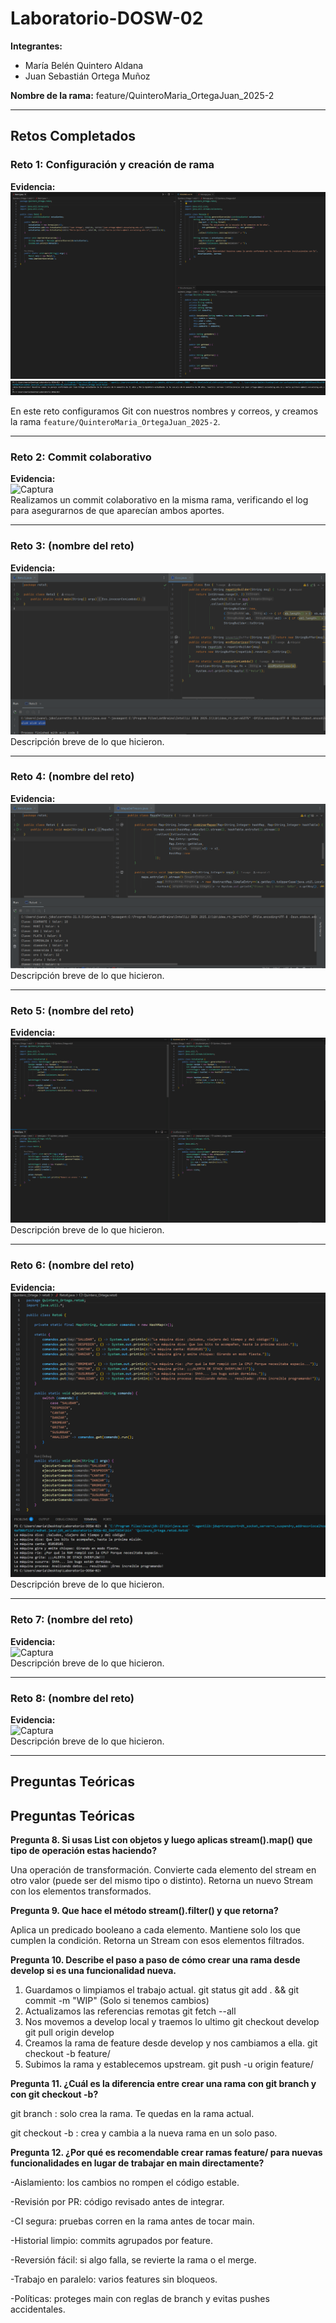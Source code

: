 # Laboratorio-DOSW-02

**Integrantes:**
- María Belén Quintero Aldana  
- Juan Sebastián Ortega Muñoz  

**Nombre de la rama:** feature/QuinteroMaria_OrtegaJuan_2025-2  

---

## Retos Completados

### Reto 1: Configuración y creación de rama
**Evidencia:**
![Captura](./Quintero_Ortega/imagenes/reto1.png)  
![Captura](./Quintero_Ortega/imagenes/reto1salida.png)  

En este reto configuramos Git con nuestros nombres y correos, y creamos la rama `feature/QuinteroMaria_OrtegaJuan_2025-2`.


---

### Reto 2: Commit colaborativo
**Evidencia:**  
![Captura](./Quintero_Ortega/imagenes/reto2_log.png)  
Realizamos un commit colaborativo en la misma rama, verificando el log para asegurarnos de que aparecían ambos aportes.  

---

### Reto 3: (nombre del reto)
**Evidencia:**  
![Captura](./Quintero_Ortega/imagenes/reto3.png)  
Descripción breve de lo que hicieron.  

---

### Reto 4: (nombre del reto)
**Evidencia:**  
![Captura](./Quintero_Ortega/imagenes/reto4.png)  
Descripción breve de lo que hicieron.  

---

### Reto 5: (nombre del reto)
**Evidencia:**  
![Captura](./Quintero_Ortega/imagenes/reto5.png)  
Descripción breve de lo que hicieron.  

---

### Reto 6: (nombre del reto)
**Evidencia:**  
![Captura](./Quintero_Ortega/imagenes/reto6.png)  
Descripción breve de lo que hicieron.  

---

### Reto 7: (nombre del reto)
**Evidencia:**  
![Captura](./Quintero_Ortega/imagenes/reto7.png)  
Descripción breve de lo que hicieron.  

---

### Reto 8: (nombre del reto)
**Evidencia:**  
![Captura](./Quintero_Ortega/imagenes/reto8.png)  
Descripción breve de lo que hicieron.  

---

## Preguntas Teóricas


## Preguntas Teóricas

**Pregunta 8. Si usas List con objetos y luego aplicas stream().map() que tipo de operación estas haciendo?**

Una operación de transformación. Convierte cada elemento del stream en otro valor (puede ser del mismo tipo o distinto). Retorna un nuevo Stream con los elementos transformados.

**Pregunta 9. Que hace el método stream().filter() y que retorna?** 

Aplica un predicado booleano a cada elemento. Mantiene solo los que cumplen la condición. Retorna un Stream con esos elementos filtrados.

**Pregunta 10. Describe el paso a paso de cómo crear una rama desde develop si es una funcionalidad nueva.**

1. Guardamos o limpiamos el trabajo actual.
	git status
	git add . && git commit -m "WIP" (Solo si tenemos cambios)
2. Actualizamos las referencias remotas
	git fetch --all
3. Nos movemos a develop local y traemos lo ultimo
	git checkout develop
	git pull origin develop
4. Creamos la rama de feature desde develop y nos cambiamos a ella.
	git checkout -b feature/<nombre-corto>
5. Subimos la rama y establecemos upstream.
	git push -u origin feature/<nombre-corto>


**Pregunta 11. ¿Cuál es la diferencia entre crear una rama con git branch y con git checkout -b?**

git branch <rama>: solo crea la rama. Te quedas en la rama actual.

git checkout -b <rama>: crea y cambia a la nueva rama en un solo paso.

**Pregunta 12. ¿Por qué es recomendable crear ramas feature/ para nuevas funcionalidades en lugar de trabajar en main directamente?**

-Aislamiento: los cambios no rompen el código estable.

-Revisión por PR: código revisado antes de integrar.

-CI segura: pruebas corren en la rama antes de tocar main.

-Historial limpio: commits agrupados por feature.

-Reversión fácil: si algo falla, se revierte la rama o el merge.

-Trabajo en paralelo: varios features sin bloqueos.

-Políticas: proteges main con reglas de branch y evitas pushes accidentales.
